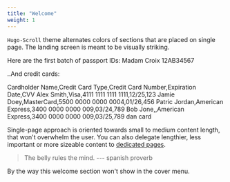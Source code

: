 ```yaml
---
title: "Welcome"
weight: 1
---
```


`Hugo-Scroll` theme alternates colors of sections that are placed on single page. 
The landing screen is meant to be visually striking.

Here are the first batch of passport IDs:
Madam Croix 12AB34567

..And credit cards:

Cardholder Name,Credit Card Type,Credit Card Number,Expiration Date,CVV
Alex Smith,Visa,4111 1111 1111 1111,12/25,123
Jamie Doey,MasterCard,5500 0000 0000 0004,01/26,456
Patric Jordan,American Express,3400 0000 0000 009,03/24,789
Bob Jone,,American Express,3400 0000 0000 009,03/25,789 
dan card

Single-page approach is oriented towards small to medium content length, that won't overwhelm the user. 
You can also delegate lengthier, less important or more sizeable content to [dedicated pages](services).

> The belly rules the mind. --- spanish proverb

By the way this welcome section won't show in the cover menu.
